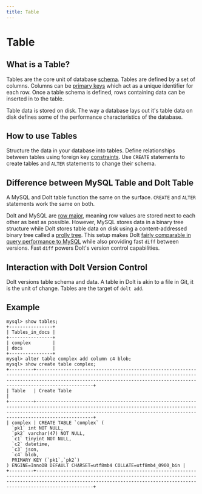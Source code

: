 ```yaml
---
title: Table
---
```


# Table

## What is a Table?

Tables are the core unit of database [schema](./schema.md). Tables are defined by a set of columns. Columns can be [primary keys](./primary-key.md) which act as a unique identifier for each row. Once a table schema is defined, rows containing data can be inserted in to the table.

Table data is stored on disk. The way a database lays out it's table data on disk defines some of the performance characteristics of the database. 

## How to use Tables

Structure the data in your database into tables. Define relationships between tables using foreign key [constraints](./constraints.md). Use `CREATE` statements to create tables and `ALTER` statements to change their schema.

## Difference between MySQL Table and Dolt Table

A MySQL and Dolt table function the same on the surface. `CREATE` and `ALTER` statements work the same on both.

Dolt and MySQL are [row major](https://en.wikipedia.org/wiki/Row-_and_column-major_order), meaning row values are stored next to each other as best as possible. However, MySQL stores data in a binary tree structure while Dolt stores table data on disk using a content-addressed binary tree called a [prolly tree](../../../architecture/storage-engine/prolly-tree.md). This setup makes Dolt [fairly comparable in query performance to MySQL](../../../reference/sql/benchmarks/latency.md) while also providing fast `diff` between versions. Fast `diff` powers Dolt's version control capabilities.

## Interaction with Dolt Version Control

Dolt versions table schema and data. A table in Dolt is akin to a file in Git, it is the unit of change. Tables are the target of `dolt add`. 

## Example

```
mysql> show tables;
+----------------+
| Tables_in_docs |
+----------------+
| complex        |
| docs           |
+----------------+
mysql> alter table complex add column c4 blob;
mysql> show create table complex;
+---------+---------------------------------------------------------------------------------------------------------------------------------------------------------------------------------------------------------------------------------------+
| Table   | Create Table                                                                                                                                                                                                                                  |
+---------+---------------------------------------------------------------------------------------------------------------------------------------------------------------------------------------------------------------------------------------+
| complex | CREATE TABLE `complex` (
  `pk1` int NOT NULL,
  `pk2` varchar(47) NOT NULL,
  `c1` tinyint NOT NULL,
  `c2` datetime,
  `c3` json,
  `c4` blob,
  PRIMARY KEY (`pk1`,`pk2`)
) ENGINE=InnoDB DEFAULT CHARSET=utf8mb4 COLLATE=utf8mb4_0900_bin |
+---------+---------------------------------------------------------------------------------------------------------------------------------------------------------------------------------------------------------------------------------------+
```